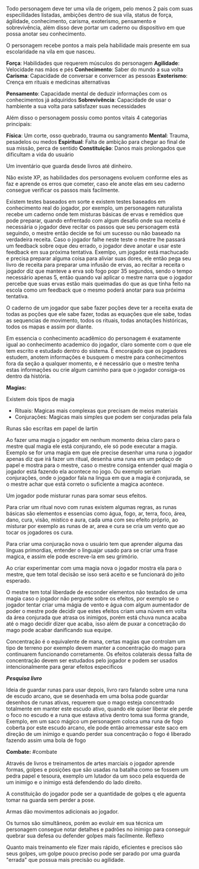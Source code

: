 
Todo personagem deve ter uma vila de origem, pelo menos 2 pais com suas especilidades listadas, ambições dentro de sua vila, status de força, ágilidade, conhecimento, carisma, exoterismo, pensamento e sobrevivência, além disso deve portar um caderno ou dispositivo em que possa anotar seu conhecimento.

O personagem recebe pontos a mais pela habilidade mais presente em sua escolaridade na vila em que nasceu.

**Força**: Habilidades que requerem músculos do personagem
**Agilidade**: Velocidade nas mãos e pés
**Conhecimento**: Saber do mundo a sua volta
**Carisma**: Capacidade de conversar e converncer as pessoas
**Exoterismo**: Crença em rituais e medicinas alternativas

**Pensamento**: Capacidade mental de deduzir informações com os conhecimentos já adquiridos
**Sobrevivência**: Capacidade de usar o hambiente a sua volta para satisfazer suas necessidades


Além disso o personagem possiu como pontos vitais 4 categorias principais:

**Física**: Um corte, osso quebrado, trauma ou sangramento
**Mental**: Trauma, pesadelos ou medos
**Espiritual**: Falta de ambição para chegar ao final de sua missão, perca de sentido
**Constituição**: Danos mais prolongados que dificultam a vida do usuário


Um inventário que guarda desde livros até dinheiro.

Não existe XP, as habilidades dos personagens evoluem conforme eles as faz e aprende os erros que cometer, caso ele anote elas em seu caderno consegue verificar os passos mais facilmente. 

Existem testes baseados em sorte e existem testes baseados em conhecimento real do jogador, por exemplo, um personagem naturalista recebe um caderno onde tem misturas básicas de ervas e remédios que pode preparar, quando enfrentado com algum desafio onde sua receita é necessária o jogador deve recitar os passos que seu personagem está seguindo, o mestre então decide se foi um sucesso ou não baseado na verdadeira receita. Caso o jogador falhe neste teste o mestre lhe passará um feedback sobre oque deu errado, o jogador deve anotar e usar este feedback em sua próxima tentativa. Exemlpo, um jogador está machucado e precisa preparar alguma coisa para aliviar suas dores, ele então pega seu livro de receita para preparar uma infusão de ervas, ao recitar a receita o jogador diz que manteve a erva sob fogo popr 35 segundos, sendo o tempo necessário apenas 5, então quando vai aplicar o mestre narra que o jogador percebe que suas ervas estão mais queimadas do que as que tinha feito na escola como um feedback que o mesmo poderá anotar para sua próxima tentativa.

O caderno de um jogador que sabe fazer poções deve ter a receita exata de todas as poções que ele sabe fazer, todas as equações que ele sabe, todas as sequencias de movimento, todos os rituais, todas anotações históricas, todos os mapas e assim por diante.

Em essencia o conhecimento acadêmico do personagem é exatamente igual ao conhecimento academico do jogador, claro somente com o que ele tem escrito e estudado dentro do sistema. É encorajado que os jogadores estudem, anotem informações e busquem o mestre para conhecimentos fora da seção a qualquer momento, e é necessário que o mestre tenha estas informações ou crie algum caminho para que o jogador consiga-os dentro da história.


**Magias:**

Existem dois tipos de magia

- Rituais: Magicas mais complexas que precisam de meios materiais 
- Conjurações:  Magicas mais simples que podem ser conjuradas pela fala

Runas são escritas em papel de lartin

Ao fazer uma magia o jogador em nenhum momento deixa claro para o mestre qual magia ele está conjurando, ele só pode executar a magia. Exemplo se for uma magia em que ele precise desenhar uma runa o jogador apenas diz que irá fazer um ritual, desenha uma runa em um pedaço de papel e mostra para o mestre, caso o mestre consiga entender qual magia o jogador está fazendo ela acontece no jogo. Ou exemplo seriam conjurações, onde o jogador fala na lingua em que a magia é conjurada, se o mestre achar que está correto o suficiente a magica acontece.

Um jogador pode misturar runas para somar seus efeitos.

Para criar um ritual novo com runas existem algumas regras, as runas básicas são elementos e essencias como água, fogo, ar, terra, foco, área, dano, cura, visão, mistico e aura, cada uma com seu efeito próprio, ao misturar por exemplo as runas de ar, area e cura se cria um vento que ao tocar os jogadores os cura.

Para criar uma conjuração nova o usuário tem que aprender alguma das línguas primordias, entender o linguajar usado para se criar uma frase magica, e assim ele pode escreve-la em seu grimório.

Ao criar experimentar com uma magia nova o jogador mostra ela para o mestre, que tem total decisão se isso será aceito e se funcionará do jeito esperado.

O mestre tem total liberdade de esconder elementos não testados de uma magia caso o jogador não pergunte sobre os efeitos, por exemplo se o jogador tentar criar uma mágia de vento e água com algum aumentador de poder o mestre pode decidir que estes efeitos criam uma núvem em volta da área conjurada que atrasa os inimigos, porém está chuva nunca acaba até o mago decidir dizer que acaba, isso além de puxar a concetração do mago pode acabar danificando sua equipe.

Concentração é o equivalente de mana, certas magias que controlam um tipo de terreno por exemplo devem manter a concentração do mago para continuarem funcionando corretamente. Os efeitos colaterais dessa falta de concentração devem ser estudados pelo jogador e podem ser usados intencionalmente para gerar efeitos especificos


***Pesquisa livro***

Ideia de guardar runas para usar depois, livro raro falando sobre uma runa de escudo arcano, que se desenhada em uma bolsa pode guardar desenhos de runas ativas, requerem que o mago esteja concentrado totalmente em manter este escudo ativo, quando ele quiser liberar ele perde o foco no escudo e a runa que estava ativa dentro toma sua forma grande, Exemplo, em um saco mágico um personagem coloca uma runa de fogo coberta por este escudo arcano, ele pode então arremessar este saco em direção de um inimigo e quando perder sua concentração o fogo é liberado fazendo assim uma bola de fogo




**Combate:**
#combate

Através de livros e treinamentos de artes marciais o jogador aprende formas, golpes e posições que são usadas na batalha como se fossem um pedra papel e tesoura, exemplo um lutador da um soco pela esquerda de um inimigo e o inimigo está defendendo do lado direito.

A constituição do jogador pode ser a quantidade de golpes q ele aguenta tomar na guarda sem perder a pose.

Armas dão movimentos adicionais ao jogador.

Os turnos são simultâneos, porém ao evoluir em sua técnica um personagem consegue notar detalhes e padrões no inimigo para conseguir quebrar sua defesa ou defender golpes mais facilmente. Reflexo

Quanto mais treinamento ele fizer mais rápido, eficientes e precisos são seus golpes, um golpe pouco preciso pode ser parado por uma guarda "errada" que possua mais precisão ou agilidade.

